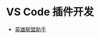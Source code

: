 # VS Code 插件开发

+ [英雄联盟助手](https://github.com/cnwutianhao/ide/tree/main/vscode/league-of-legends-assistant)
